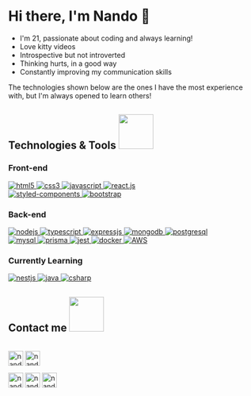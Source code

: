 # Hi there, I'm Nando 👋

- I'm 21, passionate about coding and always learning! 
- Love kitty videos
- Introspective but not introverted
- Thinking hurts, in a good way
- Constantly improving my communication skills

The technologies shown below are the ones I have the most experience with, but I'm always opened to learn others!

## Technologies & Tools <img src="https://media4.giphy.com/media/jSKBmKkvo2dPQQtsR1/giphy.gif?cid=6c09b9522cta2xc47v1hsphpjqheusrz90dxprqg2d6wljih&rid=giphy.gif&ct=s" width="70px">
### Front-end
<p align="left">
    <a href="https://www.w3schools.com/html/default.asp" target="_blank" rel="noreferrer"> <img
      src="https://img.shields.io/badge/HTML5-E34F26?style=for-the-badge&logo=html5&logoColor=white"
      alt="html5"> 
    </a>
   <a href="https://www.w3schools.com/css/" target="_blank"
    rel="noreferrer"> 
    <img src="https://img.shields.io/badge/CSS3-1572B6?style=for-the-badge&logo=css3&logoColor=white" alt="css3"/> 
   </a> 
   <a href="https://developer.mozilla.org/pt-BR/docs/Web/JavaScript" target="_blank"
    rel="noreferrer"> <img
      src="https://img.shields.io/badge/JavaScript-F7DF1E?style=for-the-badge&logo=javascript&logoColor=black"
      alt="javascript"/> </a> 
    <a href="https://legacy.reactjs.org/" target="_blank"
    rel="noreferrer"> <img
      src="https://img.shields.io/badge/React-20232A?style=for-the-badge&logo=react&logoColor=61DAFB"
      alt="react.js"/> </a> <br/>
     <a href="https://styled-components.com/docs" target="_blank"
    rel="noreferrer"> <img
      src="https://img.shields.io/badge/styled--components-DB7093?style=for-the-badge&logo=styled-components&logoColor=white"
      alt="styled-components"/> </a>
    <a href="https://getbootstrap.com/docs/5.3/getting-started/introduction/" target="_blank" rel="noreferrer">
    <img src="https://img.shields.io/badge/Bootstrap-563D7C?style=for-the-badge&logo=bootstrap&logoColor=white"
    alt="bootstrap"/> </a>
</p>

### Back-end
<p align="left">
    <a href="https://nodejs.org/en/docs" target="_blank" rel="noreferrer">
    <img src="https://img.shields.io/badge/Node.js-43853D?style=for-the-badge&logo=node.js&logoColor=white"
    alt="nodejs"/> </a>
    <a href="https://www.typescriptlang.org/docs/" target="_blank" rel="noreferrer">
    <img src="https://img.shields.io/badge/TypeScript-007ACC?style=for-the-badge&logo=typescript&logoColor=white"
    alt="typescript"/> </a>
    <a href="https://expressjs.com/pt-br/" target="_blank" rel="noreferrer">
    <img src="https://img.shields.io/badge/express.js-%23404d59.svg?style=for-the-badge&logo=express&logoColor=%2361DAFB"
    alt="expressjs"/> </a>
    <a href="https://www.mongodb.com/docs/" target="_blank" rel="noreferrer">
    <img src="https://img.shields.io/badge/MongoDB-4EA94B?style=for-the-badge&logo=mongodb&logoColor=white"
    alt="mongodb"/> </a> 
      <a href="https://www.postgresql.org/docs/" target="_blank" rel="noreferrer"> <img
    src="https://img.shields.io/badge/PostgreSQL-316192?style=for-the-badge&logo=postgresql&logoColor=white"
    alt="postgresql"/> </a> <br/>
    <a href="https://www.mysql.com/" target="_blank" rel="noreferrer"> <img
      src="https://img.shields.io/badge/MySQL-00000F?style=for-the-badge&logo=mysql&logoColor=white"
      alt="mysql"/> </a> 
 <a href="https://www.prisma.io/docs" target="_blank" rel="noreferrer"> <img
    src="https://img.shields.io/badge/Prisma-3982CE?style=for-the-badge&logo=Prisma&logoColor=white"
    alt="prisma"/> </a>
  <a href="https://jestjs.io/" target="_blank" rel="noreferrer"> <img
    src="https://img.shields.io/badge/Jest-C21325?style=for-the-badge&logo=jest&logoColor=white"
    alt="jest"/> </a>
    <a href="https://www.docker.com/" target="_blank" rel="noreferrer"> <img
    src="https://img.shields.io/badge/Docker-2CA5E0?style=for-the-badge&logo=docker&logoColor=white"
    alt="docker"/> </a>
     <a href="https://docs.aws.amazon.com/" target="_blank" rel="noreferrer">
    <img src="https://img.shields.io/badge/Amazon_AWS-FF9900?style=for-the-badge&logo=amazonaws&logoColor=white"
    alt="AWS"/> </a>
</p>


### Currently Learning
<p align="left">
    <a href="https://docs.nestjs.com/" target="_blank" rel="noreferrer"> <img
      src="https://img.shields.io/badge/nestjs-E0234E?style=for-the-badge&logo=nestjs&logoColor=white"
      alt="nestjs"/> </a>
    <a href="https://dev.java/learn/" target="_blank" rel="noreferrer"> <img
      src="https://img.shields.io/badge/Java-ED8B00?style=for-the-badge&logo=java&logoColor=white"
      alt="java"/> </a>
    <a href="https://learn.microsoft.com/pt-br/dotnet/csharp/" target="_blank" rel="noreferrer"> <img
      src="https://img.shields.io/badge/C%23-239120?style=for-the-badge&logo=c-sharp&logoColor=white"
      alt="csharp"/> </a>
</p>


## Contact me <img src='https://raw.githubusercontent.com/ShahriarShafin/ShahriarShafin/main/Assets/handshake.gif' width="70px">
  <p align="left">
      <br/>
      <a href="https://www.linkedin.com/in/nandomattos/" target="_blank"><img align="center"
         src="https://img.shields.io/badge/linkedin-%231DA1F2.svg?style=for-the-badge&logo=linkedin&logoColor=white"
         alt="nando_mattos" height="30"/></a>
      <a href="mailto:luizfernandoamattos@gmail.com" target="blank"><img align="center"
         src="https://img.shields.io/badge/gmail-EA4335.svg?style=for-the-badge&logo=gmail&logoColor=white"
         alt="nando_mattos" height="30"/></a>
  </p>
   <p align="left">
      <a href="https://www.instagram.com/nando_mtts/" target="blank"><img align="center"
         src="https://img.shields.io/badge/instagram-%23E4405F.svg?style=for-the-badge&logo=Instagram&logoColor=white"
         alt="nando_mattos" height="30"/></a>
      <a href="https://wa.me/+5514997928787" target="blank"><img align="center"
         src="https://img.shields.io/badge/whatsapp-4B7F1.svg?style=for-the-badge&logo=whatsapp&logoColor=white"
         alt="nando_mattos" height="30"/></a>
      <a href="https://twitter.com/nando_mtts" target="blank"><img align="center"
         src="https://img.shields.io/badge/twitter-1DA1F2.svg?style=for-the-badge&logo=twitter&logoColor=white"
         alt="nando_mattos" height="30"/></a>
      <br>
    </p>
  
